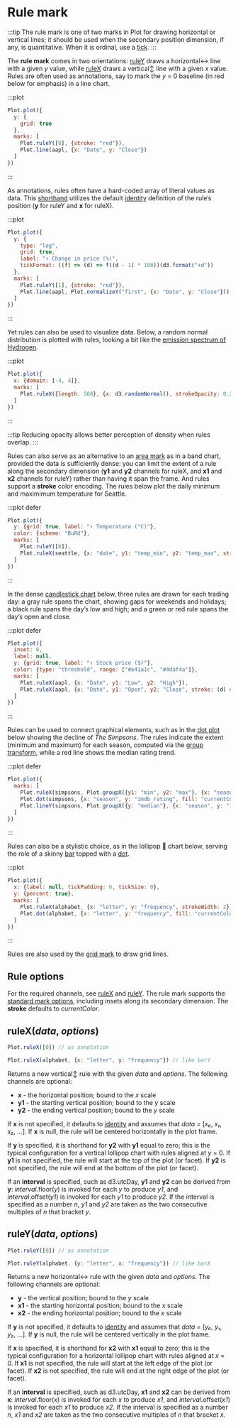 <script setup>

import * as Plot from "@observablehq/plot";
import * as d3 from "d3";
import {shallowRef, onMounted} from "vue";
import aapl from "../data/aapl.ts";
import alphabet from "../data/alphabet.ts";

const seattle = shallowRef([]);
const simpsons = shallowRef(d3.cross(d3.range(1, 29), d3.range(1, 26), (x, y) => ({season: x, number_in_season: y})));

onMounted(() => {
  d3.csv("../data/seattle-weather.csv", d3.autoType).then((data) => (seattle.value = data));
  d3.csv("../data/simpsons.csv", d3.autoType).then((data) => (simpsons.value = data));
});

</script>

# Rule mark

:::tip
The rule mark is one of two marks in Plot for drawing horizontal or vertical lines; it should be used when the secondary position dimension, if any, is quantitative. When it is ordinal, use a [tick](./tick.md).
:::

The **rule mark** comes in two orientations: [ruleY](#ruley-data-options) draws a horizontal↔︎ line with a given *y* value, while [ruleX](#rulex-data-options) draws a vertical↕︎ line with a given *x* value. Rules are often used as annotations, say to mark the *y* = 0 baseline (in red below for emphasis) in a line chart.

:::plot
```js
Plot.plot({
  y: {
    grid: true
  },
  marks: [
    Plot.ruleY([0], {stroke: "red"}),
    Plot.line(aapl, {x: "Date", y: "Close"})
  ]
})
```
:::

As annotations, rules often have a hard-coded array of literal values as data. This [shorthand](../features/shorthand.md) utilizes the default [identity](../features/transforms.md#identity) definition of the rule’s position (**y** for ruleY and **x** for ruleX).

:::plot
```js
Plot.plot({
  y: {
    type: "log",
    grid: true,
    label: "↑ Change in price (%)",
    tickFormat: ((f) => (d) => f((d - 1) * 100))(d3.format("+d"))
  },
  marks: [
    Plot.ruleY([1], {stroke: "red"}),
    Plot.line(aapl, Plot.normalizeY("first", {x: "Date", y: "Close"}))
  ]
})
```
:::

Yet rules can also be used to visualize data. Below, a random normal distribution is plotted with rules, looking a bit like the [emission spectrum of Hydrogen](https://en.wikipedia.org/wiki/Hydrogen_spectral_series).

:::plot
```js
Plot.plot({
  x: {domain: [-4, 4]},
  marks: [
    Plot.ruleX({length: 500}, {x: d3.randomNormal(), strokeOpacity: 0.2})
  ]
})
```
:::

:::tip
Reducing opacity allows better perception of density when rules overlap.
:::

Rules can also serve as an alternative to an [area mark](./area.md) as in a band chart, provided the data is sufficiently dense: you can limit the extent of a rule along the secondary dimension (**y1** and **y2** channels for ruleX, and **x1** and **x2** channels for ruleY) rather than having it span the frame. And rules support a **stroke** color encoding. The rules below plot the daily minimum and maximimum temperature for Seattle.

:::plot defer
```js
Plot.plot({
  y: {grid: true, label: "↑ Temperature (°C)"},
  color: {scheme: "BuRd"},
  marks: [
    Plot.ruleY([0]),
    Plot.ruleX(seattle, {x: "date", y1: "temp_min", y2: "temp_max", stroke: "temp_max"})
  ]
})
```
:::

In the dense [candlestick chart](https://observablehq.com/@observablehq/observable-plot-candlestick) below, three rules are drawn for each trading day: a gray rule spans the chart, showing gaps for weekends and holidays; a black rule spans the day’s low and high; and a green or red rule spans the day’s open and close.

:::plot defer
```js
Plot.plot({
  inset: 6,
  label: null,
  y: {grid: true, label: "↑ Stock price ($)"},
  color: {type: "threshold", range: ["#e41a1c", "#4daf4a"]},
  marks: [
    Plot.ruleX(aapl, {x: "Date", y1: "Low", y2: "High"}),
    Plot.ruleX(aapl, {x: "Date", y1: "Open", y2: "Close", stroke: (d) => d.Close - d.Open, strokeWidth: 4})
  ]
})
```
:::

Rules can be used to connect graphical elements, such as in the [dot plot](./dot.md) below showing the decline of *The Simpsons*. The rules indicate the extent (minimum and maximum) for each season, computed via the [group transform](../transforms/group.md), while a red line shows the median rating trend.

:::plot defer
```js
Plot.plot({
  marks: [
    Plot.ruleX(simpsons, Plot.groupX({y1: "min", y2: "max"}, {x: "season", y: "imdb_rating"})),
    Plot.dot(simpsons, {x: "season", y: "imdb_rating", fill: "currentColor", stroke: "var(--vp-c-bg)"}),
    Plot.lineY(simpsons, Plot.groupX({y: "median"}, {x: "season", y: "imdb_rating", stroke: "red"}))
  ]
})
```
:::

Rules can also be a stylistic choice, as in the lollipop 🍭 chart below, serving the role of a skinny [bar](./bar.md) topped with a [dot](./dot.md).

:::plot
```js
Plot.plot({
  x: {label: null, tickPadding: 6, tickSize: 0},
  y: {percent: true},
  marks: [
    Plot.ruleX(alphabet, {x: "letter", y: "frequency", strokeWidth: 2}),
    Plot.dot(alphabet, {x: "letter", y: "frequency", fill: "currentColor", r: 4})
  ]
})
```
:::

Rules are also used by the [grid mark](./grid) to draw grid lines.

## Rule options

For the required channels, see [ruleX](#rulex-data-options) and [ruleY](#ruley-data-options). The rule mark supports the [standard mark options](../features/marks.md#mark-options), including insets along its secondary dimension. The **stroke** defaults to *currentColor*.

## ruleX(*data*, *options*)

```js
Plot.ruleX([0]) // as annotation
```
```js
Plot.ruleX(alphabet, {x: "letter", y: "frequency"}) // like barY
```

Returns a new vertical↕︎ rule with the given *data* and *options*. The following channels are optional:

* **x** - the horizontal position; bound to the *x* scale
* **y1** - the starting vertical position; bound to the *y* scale
* **y2** - the ending vertical position; bound to the *y* scale

If **x** is not specified, it defaults to [identity](../features/transforms.md#identity) and assumes that *data* = [*x₀*, *x₁*, *x₂*, …]. If **x** is null, the rule will be centered horizontally in the plot frame.

If **y** is specified, it is shorthand for **y2** with **y1** equal to zero; this is the typical configuration for a vertical lollipop chart with rules aligned at *y* = 0. If **y1** is not specified, the rule will start at the top of the plot (or facet). If **y2** is not specified, the rule will end at the bottom of the plot (or facet).

If an **interval** is specified, such as d3.utcDay, **y1** and **y2** can be derived from **y**: *interval*.floor(*y*) is invoked for each *y* to produce *y1*, and *interval*.offset(*y1*) is invoked for each *y1* to produce *y2*. If the interval is specified as a number *n*, *y1* and *y2* are taken as the two consecutive multiples of *n* that bracket *y*.

## ruleY(*data*, *options*)

```js
Plot.ruleY([0]) // as annotation
```
```js
Plot.ruleY(alphabet, {y: "letter", x: "frequency"}) // like barX
```

Returns a new horizontal↔︎ rule with the given *data* and *options*. The following channels are optional:

* **y** - the vertical position; bound to the *y* scale
* **x1** - the starting horizontal position; bound to the *x* scale
* **x2** - the ending horizontal position; bound to the *x* scale

If **y** is not specified, it defaults to [identity](../features/transforms.md#identity) and assumes that *data* = [*y₀*, *y₁*, *y₂*, …]. If **y** is null, the rule will be centered vertically in the plot frame.

If **x** is specified, it is shorthand for **x2** with **x1** equal to zero; this is the typical configuration for a horizontal lollipop chart with rules aligned at *x* = 0. If **x1** is not specified, the rule will start at the left edge of the plot (or facet). If **x2** is not specified, the rule will end at the right edge of the plot (or facet).

If an **interval** is specified, such as d3.utcDay, **x1** and **x2** can be derived from **x**: *interval*.floor(*x*) is invoked for each *x* to produce *x1*, and *interval*.offset(*x1*) is invoked for each *x1* to produce *x2*. If the interval is specified as a number *n*, *x1* and *x2* are taken as the two consecutive multiples of *n* that bracket *x*.
